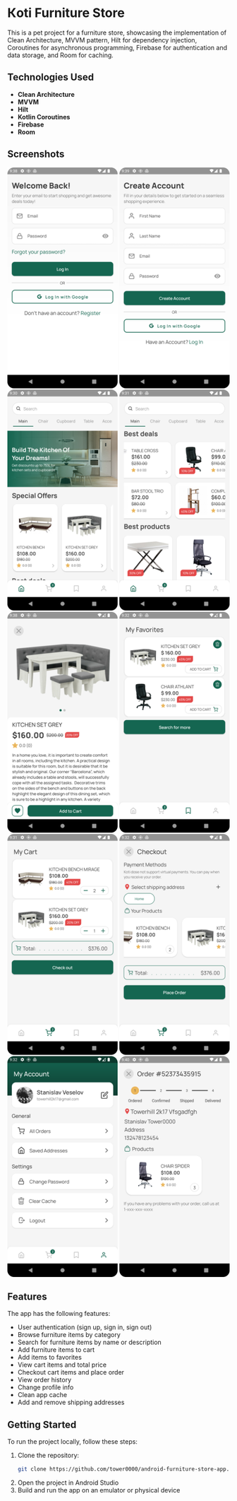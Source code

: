# Кoti Furniture Store

This is a pet project for a furniture store, showcasing the implementation of Clean Architecture, MVVM pattern, Hilt for dependency injection, Coroutines for asynchronous programming, Firebase for authentication and data storage, and Room for caching.

## Technologies Used

- **Clean Architecture**
- **MVVM**
- **Hilt**
- **Kotlin Coroutines**
- **Firebase**
- **Room**
  
## Screenshots

<img src="screenshots/login.png" width="250">  <img src="screenshots/register.png" width="250">  <img src="screenshots/home_screen1.png" width="250">  <img src="screenshots/home_screen2.png" width="250">  <img src="screenshots/product_details.png" width="250">  <img src="screenshots/favorites.png" width="250">  <img src="screenshots/cart.png" width="250">  <img src="screenshots/billing.png" width="250">  <img src="screenshots/profile.png" width="250">  <img src="screenshots/order.png" width="250">

## Features

The app has the following features:

- User authentication (sign up, sign in, sign out)
- Browse furniture items by category
- Search for furniture items by name or description
- Add furniture items to cart
- Add items to favorites
- View cart items and total price
- Checkout cart items and place order
- View order history
- Change profile info
- Clean app cache
- Add and remove shipping addresses

## Getting Started

To run the project locally, follow these steps:

1. Clone the repository:
   ```bash
   git clone https://github.com/tower0000/android-furniture-store-app.git
2. Open the project in Android Studio
3. Build and run the app on an emulator or physical device
